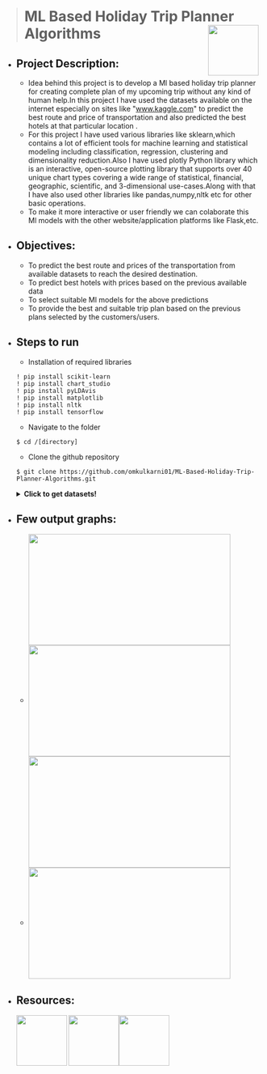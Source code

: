 ># ML Based Holiday Trip Planner Algorithms <!--<img align="right" width="70" height="70" src="https://github.com/omkulkarni01/ML-Based-Holiday-Trip-Planner-Algorithms/blob/main/images/Hey_Machine_Learning_Logo.png">--><img align="right" width="100" height="100" src="https://t4.ftcdn.net/jpg/03/66/77/29/360_F_366772952_F7oIuUfjlVb6d3vBjnt9NoA1IeTB9k9F.jpg">
- ## Project Description:
  - Idea behind this project is to develop a Ml based holiday trip planner for creating complete plan of my upcoming trip without any kind of human help.In this project I have used the datasets available on the internet especially on sites like "www.kaggle.com" to predict the best route and price of transportation and also predicted the best hotels at that particular location .
  - For this project I have used various libraries like sklearn,which contains a lot of efficient tools for machine learning and statistical modeling including classification, regression, clustering and dimensionality reduction.Also I have used plotly Python library which is an interactive, open-source plotting library that supports over 40 unique chart types covering a wide range of statistical, financial, geographic, scientific, and 3-dimensional use-cases.Along with that I have also used other libraries like pandas,numpy,nltk etc for other basic operations.
  - To make it more interactive or user friendly we can colaborate this Ml models with the other website/application platforms like Flask,etc.
- ## Objectives:
   - To predict the best route and prices of the transportation from available  datasets to reach the desired destination.
   - To predict best hotels with prices based on the previous available data
   - To select suitable Ml models for the above predictions
   - To provide the best and suitable trip plan based on the previous plans selected by the customers/users.
 
- ## Steps to run
   - Installation of required libraries
   ```
   ! pip install scikit-learn
   ! pip install chart_studio
   ! pip install pyLDAvis
   ! pip install matplotlib
   ! pip install nltk
   ! pip install tensorflow
   ```
   - Navigate to the folder
   ```
   $ cd /[directory]
   ```
   - Clone the github repository
   ```
   $ git clone https://github.com/omkulkarni01/ML-Based-Holiday-Trip-Planner-Algorithms.git
   ```
   <details>
  <summary>
    <b>Click to get datasets!</b>
  </summary>
  
  - ## Datasets
       * [Data_Train.xlsx](https://github.com/omkulkarni01/ML-Based-Holiday-Trip-Planner-Algorithms/blob/main/Datasets/Data_Train.xlsx)
       * [Seattle_hotels.csv](https://github.com/omkulkarni01/ML-Based-Holiday-Trip-Planner-Algorithms/blob/main/Datasets/Seattle_Hotels.csv)
       * [Test_set.xlsx](https://github.com/omkulkarni01/ML-Based-Holiday-Trip-Planner-Algorithms/blob/main/Datasets/Test_set.xlsx)
</details>

- ## Few output graphs:
  - <img align="left" width="400" height="220" name="Airline vs Price" src=https://github.com/omkulkarni01/ML-Based-Holiday-Trip-Planner-Algorithms/blob/main/images/Airline%20vs%20price.png><img align="center" width="400" height="220" name="ExtraTreesRegressor" src=https://github.com/omkulkarni01/ML-Based-Holiday-Trip-Planner-Algorithms/blob/main/images/ExtraTreesRegressor.PNG>
  - <img align="left" width="400" height="220" name="RF" src=https://github.com/omkulkarni01/ML-Based-Holiday-Trip-Planner-Algorithms/blob/main/images/Random%20Forest.PNG><img align="center" width="400" height="220" name="RF" src=https://github.com/omkulkarni01/ML-Based-Holiday-Trip-Planner-Algorithms/blob/main/images/Random%20Forest%20y_predict%20vs%20y_test.PNG>
  
- ## Resources:
  <img align="left" width="100" height="100" src=http://www.endtoend.ai/assets/blog/tutorial/kaggle-dataset-ubuntu/kaggle.png><img align="center" width="100" height="100" src=https://yolabs.in/wp-content/uploads/2020/09/82b23a37bc438fc8808e1f707e0a0bc5.png><img align="center" width="100" height="100" src="https://upload.wikimedia.org/wikipedia/commons/thumb/0/05/Scikit_learn_logo_small.svg/1200px-Scikit_learn_logo_small.svg.png">
  
